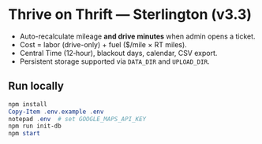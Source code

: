 # Thrive on Thrift — Sterlington (v3.3)
- Auto-recalculate mileage **and drive minutes** when admin opens a ticket.
- Cost = labor (drive-only) + fuel ($/mile × RT miles).
- Central Time (12‑hour), blackout days, calendar, CSV export.
- Persistent storage supported via `DATA_DIR` and `UPLOAD_DIR`.

## Run locally
```powershell
npm install
Copy-Item .env.example .env
notepad .env  # set GOOGLE_MAPS_API_KEY
npm run init-db
npm start
```
